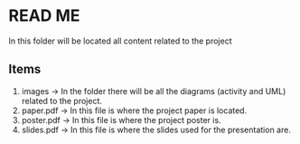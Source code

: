 # READ ME
In this folder will be located all content related to the project
## Items
1. images → In the folder there will be all the diagrams (activity and UML) related to the project.
2. paper.pdf → In this file is where the project paper is located.
3. poster.pdf → In this file is where the project poster is.
4. slides.pdf → In this file is where the slides used for the presentation are.
   
